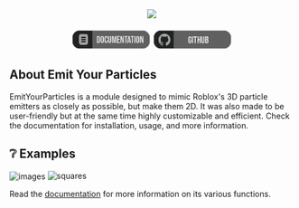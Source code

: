 <div align="center">
  <image src="https://sxcu.net/6sp2n8kA0.png" style="width:30%;"><br><br>
  <a href="https://diigit.github.io/EmitYourParticles/"><img src="Documentation Button.png" width=140></a> <a href="https://github.com/diigit/EmitYourParticles"><img src="GitHub Button.png" width=140></a>
</div>

## About Emit Your Particles

EmitYourParticles is a module designed to mimic Roblox's 3D particle emitters as closely as possible, but make them 2D. It was also made to be user-friendly but at the same time highly customizable and efficient. Check the documentation for installation, usage, and more information.

## ❔ Examples

<img alt="images" align="center" src="https://sxcu.net/6sprWbdrT.gif" style="width:49%;"/>
<img alt="squares" src="https://sxcu.net/6spv9BBCV.gif" style="width:49%;"/>

Read the [documentation](https://diigit.github.io/EmitYourParticles/) for more information on its various functions.
